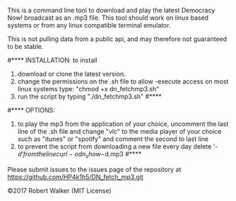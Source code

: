 This is a command line tool to download and play the latest Democracy Now! broadcast as an .mp3 file. This tool should work on linux based systems or from any linux compatible terminal emulator.

This is not pulling data from a public api, and may therefore not guaranteed to be stable. 

#****
INSTALLATION:
 to install 
  1) download or clone the latest version. 
  2) change the permissions on the .sh file to allow -execute access
    on most linux systems type: "chmod +x dn_fetchmp3.sh"
  3) run the script by typing "./dn_fetchmp3.sh"
#****

#****
OPTIONS:
  1) to play the mp3 from the application of your choice, uncomment the last line of the .sh file and change "vlc" to the media player of your choice such as "itunes" or "spotify" and comment the second to last line
  2) to prevent the script from downloading a new file every day delete '-$d' from the line curl -o dn_show-$d.mp3
#****

Please submit issues to the issues page of the repository at https://github.com/HP4k1h5/DN_fetch_mp3.git

©2017 Robert Walker (MIT License)
